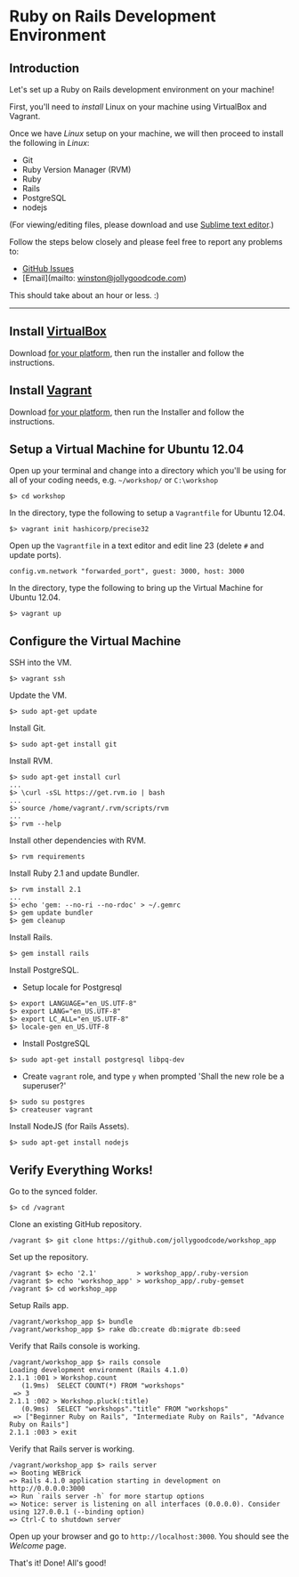 # Ruby on Rails Development Environment

## Introduction

Let's set up a Ruby on Rails development environment on your machine!

First, you'll need to _install_ Linux on your machine using VirtualBox and Vagrant.

Once we have _Linux_ setup on your machine, we will then proceed to install the following in _Linux_:

- Git
- Ruby Version Manager (RVM)
- Ruby
- Rails
- PostgreSQL
- nodejs

(For viewing/editing files, please download and use [Sublime text editor](http://www.sublimetext.com/2).)

Follow the steps below closely and please feel free to report any problems to:

- [GitHub Issues](https://github.com/jollygoodcode/workshop_app/issues)
- [Email](mailto: winston@jollygoodcode.com)

This should take about an hour or less. :)

---

## Install [VirtualBox](https://www.virtualbox.org/)

Download [for your platform](https://www.virtualbox.org/wiki/Downloads ),
then run the installer and follow the instructions.

## Install [Vagrant](http://www.vagrantup.com/)

Download [for your platform](http://www.vagrantup.com/downloads.html),
then run the Installer and follow the instructions.

## Setup a Virtual Machine for Ubuntu 12.04

Open up your terminal and change into a directory which you'll be using for all of your coding needs, e.g. `~/workshop/` or `C:\workshop`

```
$> cd workshop
```

In the directory, type the following to setup a `Vagrantfile` for Ubuntu 12.04.

```
$> vagrant init hashicorp/precise32
```

Open up the `Vagrantfile` in a text editor and edit line 23 (delete `#` and update ports).

```
config.vm.network "forwarded_port", guest: 3000, host: 3000
```

In the directory, type the following to bring up the Virtual Machine for Ubuntu 12.04.

```
$> vagrant up
```

## Configure the Virtual Machine

SSH into the VM.

```
$> vagrant ssh
```

Update the VM.

```
$> sudo apt-get update
```

Install Git.

```
$> sudo apt-get install git
```

Install RVM.

```
$> sudo apt-get install curl
...
$> \curl -sSL https://get.rvm.io | bash
...
$> source /home/vagrant/.rvm/scripts/rvm
...
$> rvm --help
```

Install other dependencies with RVM.

```
$> rvm requirements
```

Install Ruby 2.1 and update Bundler.

```
$> rvm install 2.1
...
$> echo 'gem: --no-ri --no-rdoc' > ~/.gemrc
$> gem update bundler
$> gem cleanup
```

Install Rails.

```
$> gem install rails
```

Install PostgreSQL.

- Setup locale for Postgresql

```
$> export LANGUAGE="en_US.UTF-8"
$> export LANG="en_US.UTF-8"
$> export LC_ALL="en_US.UTF-8"
$> locale-gen en_US.UTF-8
```

- Install PostgreSQL

```
$> sudo apt-get install postgresql libpq-dev
```

- Create `vagrant` role, and type `y` when prompted 'Shall the new role be a superuser?'

```
$> sudo su postgres
$> createuser vagrant
```

Install NodeJS (for Rails Assets).

```
$> sudo apt-get install nodejs
```


## Verify Everything Works!

Go to the synced folder.

```
$> cd /vagrant
```

Clone an existing GitHub repository.

```
/vagrant $> git clone https://github.com/jollygoodcode/workshop_app
```

Set up the repository.

```
/vagrant $> echo '2.1'          > workshop_app/.ruby-version
/vagrant $> echo 'workshop_app' > workshop_app/.ruby-gemset
/vagrant $> cd workshop_app
```

Setup Rails app.

```
/vagrant/workshop_app $> bundle
/vagrant/workshop_app $> rake db:create db:migrate db:seed
```

Verify that Rails console is working.

```
/vagrant/workshop_app $> rails console
Loading development environment (Rails 4.1.0)
2.1.1 :001 > Workshop.count
   (1.9ms)  SELECT COUNT(*) FROM "workshops"
 => 3
2.1.1 :002 > Workshop.pluck(:title)
   (0.9ms)  SELECT "workshops"."title" FROM "workshops"
 => ["Beginner Ruby on Rails", "Intermediate Ruby on Rails", "Advance Ruby on Rails"]
2.1.1 :003 > exit
```

Verify that Rails server is working.

```
/vagrant/workshop_app $> rails server
=> Booting WEBrick
=> Rails 4.1.0 application starting in development on http://0.0.0.0:3000
=> Run `rails server -h` for more startup options
=> Notice: server is listening on all interfaces (0.0.0.0). Consider using 127.0.0.1 (--binding option)
=> Ctrl-C to shutdown server
```

Open up your browser and go to `http://localhost:3000`. You should see the _Welcome_ page.

That's it! Done! All's good!

